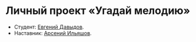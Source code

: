 # Личный проект «Угадай мелодию»

* Студент: [Евгений Давыдов](https://up.htmlacademy.ru/ecmascript/5/user/461215).
* Наставник: [Арсений Ильяшов](https://htmlacademy.ru/profile/id40943).
